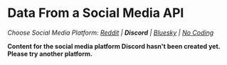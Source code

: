 # Data From a Social Media API
_Choose Social Media Platform: <a href='../../reddit/ch08_data_mining/02_platform_api_data.html'>Reddit</a> | __Discord__ | <a href='../../bsky/ch08_data_mining/02_platform_api_data.html'>Bluesky</a> | <a href='../../nocode/ch08_data_mining/02_platform_api_data.html'>No Coding</a>_

__Content for the social media platform Discord hasn't been created yet. Please try another platform.__